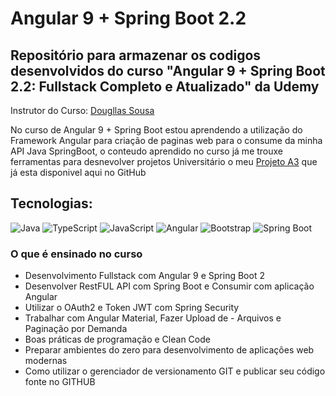 # Angular 9 + Spring Boot 2.2

## Repositório para armazenar os codigos desenvolvidos do curso "Angular 9 + Spring Boot 2.2: Fullstack Completo e Atualizado" da Udemy

Instrutor do Curso: [Dougllas Sousa](https://www.linkedin.com/in/dougllasfps/)

No curso de Angular 9 + Spring Boot estou aprendendo a utilização do Framework Angular para criação de paginas web para o consume da minha API Java SpringBoot, o conteudo aprendido no curso já me trouxe ferramentas para desnevolver  projetos Universitário o meu [Projeto A3](https://github.com/GabrielF-S/UAM-A3-HospSalvacao) que já esta disponivel aqui no GitHub

## Tecnologias: 
![Java](https://img.shields.io/badge/java-%23ED8B00.svg?style=for-the-badge&logo=openjdk&logoColor=white)
![TypeScript](https://img.shields.io/badge/TypeScript-007ACC?style=for-the-badge&logo=typescript&logoColor=white)
![JavaScript](https://img.shields.io/badge/JavaScript-F7DF1E?style=for-the-badge&logo=javascript&logoColor=black)
![Angular](https://img.shields.io/badge/Angular-DD0031?style=for-the-badge&logo=angular&logoColor=white)
![Bootstrap](https://img.shields.io/badge/-boostrap-0D1117?style=for-the-badge&logo=bootstrap&labelColor=0D1117)
![Spring Boot](https://img.shields.io/badge/Spring%20Boot-6DB33F?style=for-the-badge&logo=springboot&logoColor=white)


### O que é ensinado no curso

- Desenvolvimento Fullstack com Angular 9 e Spring Boot 2
- Desenvolver RestFUL API com Spring Boot e Consumir com aplicação Angular
- Utilizar o OAuth2 e Token JWT com Spring Security
- Trabalhar com Angular Material, Fazer Upload de - Arquivos e Paginação por Demanda
- Boas práticas de programação e Clean Code
- Preparar ambientes do zero para desenvolvimento de aplicações web modernas
- Como utilizar o gerenciador de versionamento GIT e publicar seu código fonte no GITHUB